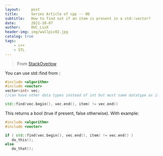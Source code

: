 ```yaml
---
layout:     post
title:      Series Article of cpp -- 06
subtitle:   How to find out if an item is present in a std::vector?      
date:       2021-10-07
author:     OUC_LiuX
header-img: img/wallpic02.jpg
catalog: true
tags:     
    - c++     
    - STL      
---     
```

> From [StackOverlow](https://stackoverflow.com/questions/571394/how-to-find-out-if-an-item-is-present-in-a-stdvector)
         
You can use std::find from <algorithm>:        
```c++
#include <algorithm>
#include <vector>
vector<int> vec; 
//can have other data types instead of int but must same datatype as item        

std::find(vec.begin(), vec.end(), item) != vec.end()
```       

This returns a bool (true if present, false otherwise). With example:
```c++          
#include <algorithm>
#include <vector>

if ( std::find(vec.begin(), vec.end(), item) != vec.end() )
   do_this();
else
   do_that();
```          
